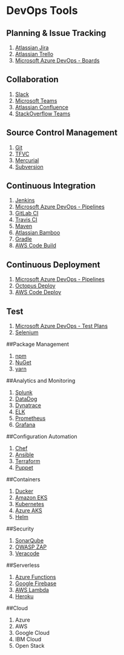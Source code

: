 # DevOps Tools
## Planning & Issue Tracking
1. [Atlassian Jira](https://www.atlassian.com/software/jira?t=b&t=b "Atlassian Jira")
1. [Atlassian Trello](https://trello.com/ "Atlassian Trello")
1. [Microsoft Azure DevOps - Boards](https://azure.microsoft.com/en-us/services/devops/ "Microsoft Azure DevOps - Boards")

## Collaboration
1. [Slack](https://slack.com/ "Slack")
1. [Microsoft Teams](https://www.microsoft.com/en-us/microsoft-teams/group-chat-software "Microsoft Teams")
1. [Atlassian Confluence](https://www.atlassian.com/software/confluence "Atlassian Confluence")
1. [StackOverflow Teams](https://stackoverflow.com/teams "StackOverflow Teams")

## Source Control Management
1. [Git](https://git-scm.com/ "Git")
1. [TFVC](https://azure.microsoft.com/en-us/services/devops/ "TFVC")
1. [Mercurial](https://www.mercurial-scm.org/ "Mercurial")
1. [Subversion](http://subversion.apache.org/ "Subversion")

## Continuous Integration
1. [Jenkins](https://www.jenkins.io/ "Jenkins")
1. [Microsoft Azure DevOps - Pipelines](https://azure.microsoft.com/en-us/services/devops/ "Microsoft Azure DevOps - Pipelines")
1. [GitLab CI](https://about.gitlab.com/ "GitLab CI")
1. [Travis CI](https://travis-ci.org/ "Travis CI")
1. [Maven](https://maven.apache.org/ "Maven")
1. [Atlassian Bamboo](https://www.atlassian.com/software/bamboo "Atlassian Bamboo")
1. [Gradle](https://gradle.org/ "Gradle")
1. [AWS Code Build](https://aws.amazon.com/codebuild/ "AWS Code Build")

## Continuous Deployment
1. [Microsoft Azure DevOps - Pipelines](https://azure.microsoft.com/en-us/services/devops/ "Microsoft Azure DevOps - Pipelines")
1. [Octopus Deploy](https://octopus.com/ "Octopus Deploy")
1. [AWS Code Deploy](https://aws.amazon.com/codedeploy/ "AWS Code Deploy")

## Test
1. [Microsoft Azure DevOps - Test Plans](https://azure.microsoft.com/en-us/services/devops/ "Microsoft Azure DevOps - Test Plans")
1. [Selenium](https://www.selenium.dev/ "Selenium")

##Package Management
1. [npm](https://www.npmjs.com/ "npm")
1. [NuGet](https://www.nuget.org/ "NuGet")
1. [yarn](https://yarnpkg.com/ "yarn")

##Analytics and Monitoring
1. [Splunk](https://www.splunk.com/ "Splunk")
1. [DataDog](https://www.datadoghq.com/ "DataDog")
1. [Dynatrace](https://www.dynatrace.com/ "Dynatrace")
1. [ELK](https://www.elastic.io/ "ELK")
1. [Prometheus](https://prometheus.io/ "Prometheus")
1. [Grafana](https://grafana.com/ "Grafana")

##Configuration Automation
1. [Chef](https://www.chef.io/ "Chef")
1. [Ansible](https://www.ansible.com/ "Ansible")
1. [Terraform](https://www.terraform.io/ "Terraform")
1. [Puppet](https://puppet.com/ "Puppet")

##Containers
1. [Ducker](https://www.docker.com/ "Ducker")
1. [Amazon EKS](https://aws.amazon.com/ "Amazon EKS")
1. [Kubernetes](https://kubernetes.io/ "Kubernetes")
1. [Azure AKS](https://azure.microsoft.com/en-us/services/kubernetes-service/ "Azure AKS")
1. [Helm](https://helm.sh/ "Helm")

##Security
1. [SonarQube](https://www.sonarqube.org/ "SonarQube")
1. [OWASP ZAP](https://owasp.org/www-project-zap/ "OWASP ZAP")
1. [Veracode](https://www.veracode.com/ "Veracode")

##Serverless
1. [Azure Functions](https://azure.microsoft.com/en-us/services/container-instances/ "Azure Functions")
1. [Google Firebase](https://firebase.google.com/ "Google Firebase")
1. [AWS Lambda](https://aws.amazon.com/lambda/ "AWS Lambda")
1. [Heroku](https://www.heroku.com/ "Heroku")

##Cloud
1. Azure
1. AWS
1. Google Cloud
1. IBM Cloud
1. Open Stack

